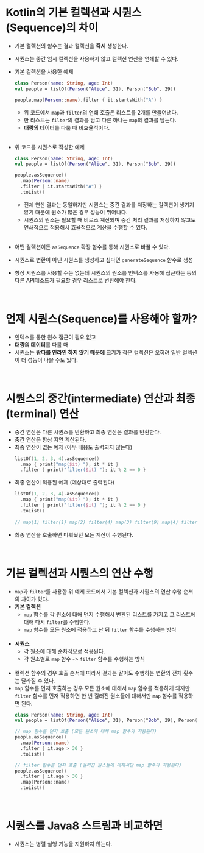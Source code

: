 # Kotlin의 기본 컬렉션과 시퀀스(Sequence)의 차이
  * 기본 컬렉션의 함수는 결과 컬렉션을 **즉시** 생성한다.
  * 시퀀스는 중간 임시 컬렉션을 사용하지 않고 컬렉션 연산을 연쇄할 수 있다.
  * 기본 컬렉션을 사용한 예제
    ```kotlin
    class Person(name: String, age: Int)
    val people = listOf(Person("Alice", 31), Person("Bob", 29))
    
    people.map(Person::name).filter { it.startsWith("A") }
    ```
    * 위 코드에서 ```map```과 ```filter```의 연쇄 호출은 리스트를 2개를 만들어낸다. 
    * 한 리스트는 ```filter```의 결과를 담고 다른 하나는 ```map```의 결과를 담는다.
    * **대량의 데이터**를 다룰 때 비효율적이다. 
    <br>
  
  * 위 코드를 시퀀스로 작성한 예제
    ```kotlin
    class Person(name: String, age: Int)
    val people = listOf(Person("Alice", 31), Person("Bob", 29))
    
    people.asSequence()
      .map(Person::name)
      .filter { it.startsWith("A") }
      .toList()
    ```
    * 전체 연산 결과는 동일하지만 시퀀스는 중간 결과를 저장하는 컬렉션이 생기지 않기 때문에 원소가 많은 경우 성능이 뛰어나다.
    * 시퀀스의 원소는 필요할 때 비로소 계산되며 중간 처리 결과를 저장하지 않고도 연쇄적으로 적용해서 효율적으로 계산을 수행할 수 있다. 
    <br>
    
  * 어떤 컬렉션이든 ```asSequence``` 확장 함수를 통해 시퀀스로 바꿀 수 있다.
  * 시퀀스로 변환이 아닌 시퀀스를 생성하고 싶다면 ```generateSequence``` 함수로 생성
  * 항상 시퀀스를 사용할 수는 없는데 시퀀스의 원소를 인덱스를 사용해 접근하는 등의 다른 API메소드가 필요할 경우 리스트로 변환해야 한다.
  <br>
  
# 언제 시퀀스(Sequence)를 사용해야 할까?  
  * 인덱스를 통한 원소 접근이 필요 없고
  * **대량의 데이터**를 다룰 때
  * 시퀀스는 **람다를 인라인 하지 않기 때문에** 크기가 작은 컬렉션은 오히려 일반 컬렉션이 더 성능이 나을 수도 있다.
  <br>
  
# 시퀀스의 중간(intermediate) 연산과 최종(terminal) 연산  
  * 중간 연산은 다른 시퀀스를 반환하고 최종 연산은 결과를 반환한다.
  * 중간 연산은 항상 지연 계산된다. 
  * 최종 연산이 없는 예제 (아무 내용도 출력되지 않는다)
    ```kotlin
    listOf(1, 2, 3, 4).asSequence()
      .map { print("map($it) "); it * it }
      .filter { print("filter($it) "); it % 2 == 0 }
    ```
  * 최종 연산이 적용된 예제 (예상대로 출력된다)
    ```kotlin
    listOf(1, 2, 3, 4).asSequence()
      .map { print("map($it) "); it * it }
      .filter { print("filter($it) "); it % 2 == 0 }
      .toList()
      
    // map(1) filter(1) map(2) filter(4) map(3) filter(9) map(4) filter(16)  
    ```
  * 최종 연산을 호출하면 미뤄뒀던 모든 계산이 수행된다.
  <br>
  
# 기본 컬렉션과 시퀀스의 연산 수행
  * ```map```과 ```filter```를 사용한 위 예제 코드에서 기본 컬렉션과 시퀀스의 연산 수행 순서의 차이가 있다.
  * **기본 컬렉션**
    * ```map``` 함수를 각 원소에 대해 먼저 수행해서 변환된 리스트를 가지고 그 리스트에 대해 다시 ```filter```를 수행한다. 
    * ```map``` 함수를 모든 원소에 적용하고 난 뒤 ```filter``` 함수를 수행하는 방식
    <br>
  * **시퀀스**
    * 각 원소에 대해 순차적으로 적용된다.
    * 각 원소별로 ```map``` 함수 -> ```filter``` 함수를 수행하는 방식
    <br>
  * 컬렉션 함수의 경우 호출 순서에 따라서 결과는 같아도 수행하는 변환의 전체 횟수는 달라질 수 있다.
  * ```map``` 함수를 먼저 호출하는 경우 모든 원소에 대해서 ```map``` 함수를 적용하게 되지만 ```filter``` 함수를 먼저 적용하면 한 번 걸러진 원소들에 대해서만 ```map``` 함수를 적용하면 된다. 
    ```kotlin
    class Person(name: String, age: Int)
    val people = listOf(Person("Alice", 31), Person("Bob", 29), Person("Leopold", 33))

    // map 함수를 먼저 호출 (모든 원소에 대해 map 함수가 적용된다)
    people.asSequence()
      .map(Person::name)
      .filter { it.age > 30 }
      .toList()

    // filter 함수를 먼저 호출 (걸러진 원소들에 대해서만 map 함수가 적용된다)
    people.asSequence()
      .filter { it.age > 30 }
      .map(Person::name)
      .toList()    
    ```
    <br>
    
 # 시퀀스를 Java8 스트림과 비교하면
  * 시퀀스는 병렬 실행 기능을 지원하지 않는다.
  
